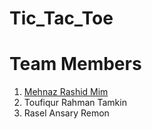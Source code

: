 # Tic_Tac_Toe
# Team Members
1. [Mehnaz Rashid Mim](https://github.com/MehnazRashidMim)
2. Toufiqur Rahman Tamkin
3. Rasel Ansary Remon